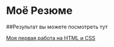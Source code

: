 # Моё Резюме

##Результат вы можете посмотреть тут

[Моя первая работа на HTML и CSS](https://dedmasterdeveloper.github.io/ResultSchool_basics_HTML_CSS/)
